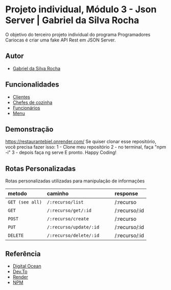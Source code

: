
# Projeto individual, Módulo 3 - Json Server | Gabriel da Silva Rocha

O objetivo do terceiro projeto individual do programa Programadores Cariocas é criar uma fake API Rest em JSON Server.


## Autor
- [Gabriel da Silva Rocha](https://twitter.com/biel2kh)


## Funcionalidades

- [Clientes](https://restaurantebiel.onrender.com/clientes)
- [Chefes de cozinha](https://restaurantebiel.onrender.com/chefes)
- [Funcionários](https://restaurantebiel.onrender.com/funcionarios)
- [Menu](https://restaurantebiel.onrender.com/menu)


## Demonstração
https://restaurantebiel.onrender.com/ 
Se quiser clonar esse repositório, você precisa fazer isso: 
1 - Clone meu repositório
2 - no terminal, faça "npm -i"
3 - depois faça ng serve
E pronto. Happy Coding!



## Rotas Personalizadas
Rotas personalizadas utilizadas para manipulação de informações


| metodo  | caminho       | response                           |
| :---------- | :--------- | :---------------------------------- |
| `GET (see all)` | `/:recurso/list	` | 	/:recurso|
| `GET` | `	/:recurso/get/:id	` | /:recurso/:id|
| `POST` | `/:recurso/create		` | 	/:recurso|
| `PUT` | `/:recurso/update/:id	` | /:recurso/:id|
| `DELETE` | `/:recurso/delete/:id` | /:recurso/:id|

## Referência

 - [Digital Ocean](https://www.digitalocean.com/community/tutorials/json-server)
 - [Dev.To](https://dev.to/youssefzidan/deploying-fake-back-end-server-database-using-json-server-github-and-heroku-1lm4#:~:text=%20Deploying%20Fake%20Back-End%20Server%20%26%20DataBase%20Using,3%20Creating%20the%20server%0ACreate%20account%20on...%20More%20)
 - [Render](https://dashboard.render.com/)
 - [NPM](https://www.npmjs.com/package/json-server)
